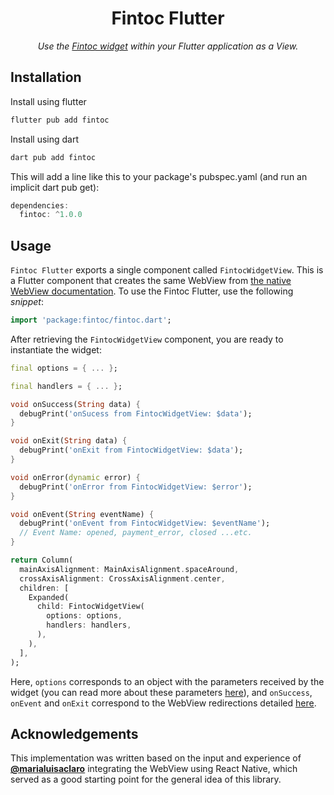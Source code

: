 <h1 align="center">Fintoc Flutter</h1>

<p align="center">
    <em>
        Use the <a href="https://docs.fintoc.com/docs/widget" target="_blank">Fintoc widget</a> within your Flutter application as a View.
    </em>
</p>

## Installation

Install using flutter

```sh
flutter pub add fintoc
```

Install using dart

```sh
dart pub add fintoc
```

This will add a line like this to your package's pubspec.yaml (and run an implicit dart pub get):

```dart
dependencies:
  fintoc: ^1.0.0
```

## Usage

`Fintoc Flutter` exports a single component called `FintocWidgetView`. This is a Flutter component that creates the same WebView from [the native WebView documentation](https://docs.fintoc.com/docs/widget-webview-integration#how-it-works). To use the Fintoc Flutter, use the following _snippet_:

```dart
import 'package:fintoc/fintoc.dart';
```

After retrieving the `FintocWidgetView` component, you are ready to instantiate the widget:

```dart
final options = { ... };

final handlers = { ... };

void onSuccess(String data) {
  debugPrint('onSucess from FintocWidgetView: $data');
}

void onExit(String data) {
  debugPrint('onExit from FintocWidgetView: $data');
}

void onError(dynamic error) {
  debugPrint('onError from FintocWidgetView: $error');
}

void onEvent(String eventName) {
  debugPrint('onEvent from FintocWidgetView: $eventName');
  // Event Name: opened, payment_error, closed ...etc.
}

return Column(
  mainAxisAlignment: MainAxisAlignment.spaceAround,
  crossAxisAlignment: CrossAxisAlignment.center,
  children: [
    Expanded(
      child: FintocWidgetView(
        options: options,
        handlers: handlers,
      ),
    ),
  ],
);
```

Here, `options` corresponds to an object with the parameters received by the widget (you can read more about these parameters [here](https://docs.fintoc.com/docs/widget-webview-integration#how-it-works)), and `onSuccess`, `onEvent` and `onExit` correspond to the WebView redirections detailed [here](https://docs.fintoc.com/docs/widget-webview-integration#webview-redirections).


## Acknowledgements

This implementation was written based on the input and experience of [**@marialuisaclaro**](https://github.com/marialuisaclaro) integrating the WebView using React Native, which served as a good starting point for the general idea of this library.